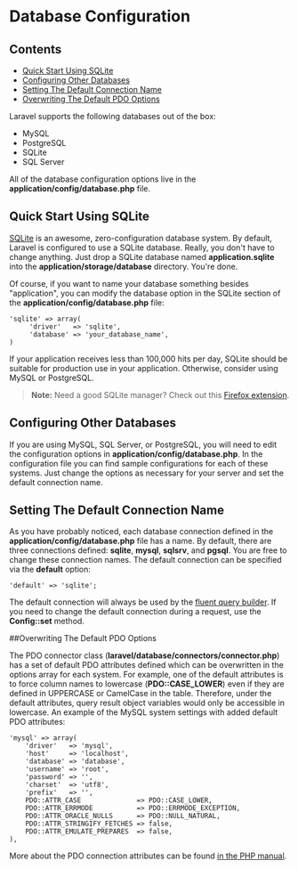 # Database Configuration

## Contents

- [Quick Start Using SQLite](#quick)
- [Configuring Other Databases](#server)
- [Setting The Default Connection Name](#default)
- [Overwriting The Default PDO Options](#options)

Laravel supports the following databases out of the box:

- MySQL
- PostgreSQL
- SQLite
- SQL Server

All of the database configuration options live in the **application/config/database.php** file.

<a name="quick"></a>
## Quick Start Using SQLite

[SQLite](http://sqlite.org) is an awesome, zero-configuration database system. By default, Laravel is configured to use a SQLite database. Really, you don't have to change anything. Just drop a SQLite database named **application.sqlite** into the **application/storage/database** directory. You're done.

Of course, if you want to name your database something besides "application", you can modify the database option in the SQLite section of the **application/config/database.php** file:

	'sqlite' => array(
	     'driver'   => 'sqlite',
	     'database' => 'your_database_name',
	)

If your application receives less than 100,000 hits per day, SQLite should be suitable for production use in your application. Otherwise, consider using MySQL or PostgreSQL.

> **Note:** Need a good SQLite manager? Check out this [Firefox extension](https://addons.mozilla.org/en-US/firefox/addon/sqlite-manager/).

<a name="server"></a>
## Configuring Other Databases

If you are using MySQL, SQL Server, or PostgreSQL, you will need to edit the configuration options in **application/config/database.php**. In the configuration file you can find sample configurations for each of these systems. Just change the options as necessary for your server and set the default connection name.

<a name="default"></a>
## Setting The Default Connection Name

As you have probably noticed, each database connection defined in the **application/config/database.php** file has a name. By default, there are three connections defined: **sqlite**, **mysql**, **sqlsrv**, and **pgsql**. You are free to change these connection names. The default connection can be specified via the **default** option:

	'default' => 'sqlite';

The default connection will always be used by the [fluent query builder](/docs/database/fluent). If you need to change the default connection during a request, use the **Config::set** method.

<a href="options"></a>
##Overwriting The Default PDO Options

The PDO connector class (**laravel/database/connectors/connector.php**) has a set of default PDO attributes defined which can be overwritten in the options array for each system. For example, one of the default attributes is to force column names to lowercase (**PDO::CASE_LOWER**) even if they are defined in UPPERCASE or CamelCase in the table. Therefore, under the default attributes, query result object variables would only be accessible in lowercase.
An example of the MySQL system settings with added default PDO attributes:

	'mysql' => array(
		'driver'   => 'mysql',
		'host'     => 'localhost',
		'database' => 'database',
		'username' => 'root',
		'password' => '',
		'charset'  => 'utf8',
		'prefix'   => '',
		PDO::ATTR_CASE              => PDO::CASE_LOWER,
		PDO::ATTR_ERRMODE           => PDO::ERRMODE_EXCEPTION,
		PDO::ATTR_ORACLE_NULLS      => PDO::NULL_NATURAL,
		PDO::ATTR_STRINGIFY_FETCHES => false,
		PDO::ATTR_EMULATE_PREPARES  => false,
	),

More about the PDO connection attributes can be found [in the PHP manual](http://php.net/manual/en/pdo.setattribute.php).